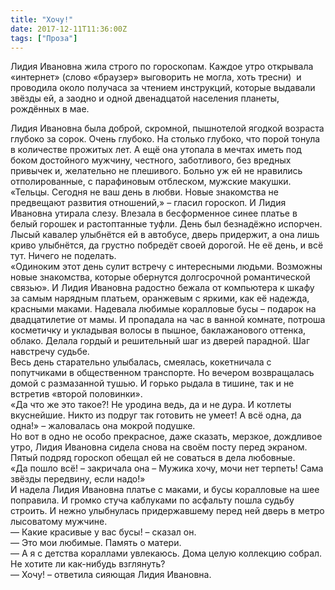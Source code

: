 ```yaml
---
title: "Хочу!"
date: 2017-12-11T11:36:00Z
tags: ["Проза"]
---
```


Лидия Ивановна жила строго по гороскопам. Каждое утро открывала «интернет» (слово «браузер» выговорить не могла, хоть тресни)  и проводила около получаса за чтением инструкций, которые выдавали звёзды ей, а заодно и одной двенадцатой населения планеты, рождённых в мае.



Лидия Ивановна была доброй, скромной, пышнотелой ягодкой возраста глубоко за сорок. Очень глубоко. На столько глубоко, что порой тонула в количестве прожитых лет. А ещё она утопала в мечтах иметь под боком достойного мужчину, честного, заботливого, без вредных привычек и, желательно не плешивого. Больно уж ей не нравились отполированные, с парафиновым отблеском, мужские макушки.  
«Тельцы. Сегодня не ваш день в любви. Новые знакомства не предвещают развития отношений,» – гласил гороскоп. И Лидия Ивановна утирала слезу. Влезала в бесформенное синее платье в белый горошек и растоптанные туфли. День был безнадёжно испорчен. Лысый кавалер улыбнётся ей в автобусе, дверь придержит, а она лишь криво улыбнётся, да грустно побредёт своей дорогой. Не её день, и всё тут. Ничего не поделать.  
«Одиноким этот день сулит встречу с интересными людьми. Возможны новые знакомства, которые обернутся долгосрочной романтической связью». И Лидия Ивановна радостно бежала от компьютера к шкафу за самым нарядным платьем, оранжевым с яркими, как её надежда, красными маками. Надевала любимые коралловые бусы – подарок на двадцатилетие от мамы. И пропадала на час в ванной комнате, потроша косметичку и укладывая волосы в пышное, баклажанового оттенка, облако. Делала гордый и решительный шаг из дверей парадной. Шаг навстречу судьбе.  
Весь день старательно улыбалась, смеялась, кокетничала с попутчиками в общественном транспорте. Но вечером возвращалась домой с размазанной тушью. И горько рыдала в тишине, так и не встретив «второй половинки».  
«Да что же это такое?! Не уродина ведь, да и не дура. И котлеты вкуснейшие. Никто из подруг так готовить не умеет! А всё одна, да одна!» – жаловалась она мокрой подушке.  
Но вот в одно не особо прекрасное, даже сказать, мерзкое, дождливое утро, Лидия Ивановна сидела снова на своём посту перед экраном. Пятый подряд гороскоп обещал ей не соваться в дела любовные.  
«Да пошло всё! – закричала она – Мужика хочу, мочи нет терпеть! Сама звёзды передвину, если надо!»  
И надела Лидия Ивановна платье с маками, и бусы коралловые на шее поправила. И громко стуча каблуками по асфальту пошла судьбу строить. И нежно улыбнулась придержавшему перед ней дверь в метро лысоватому мужчине.  
— Какие красивые у вас бусы! – сказал он.  
— Это мои любимые. Память о матери.  
— А я с детства кораллами увлекаюсь. Дома целую коллекцию собрал. Не хотите ли как-нибудь взглянуть?  
— Хочу! – ответила сияющая Лидия Ивановна.

